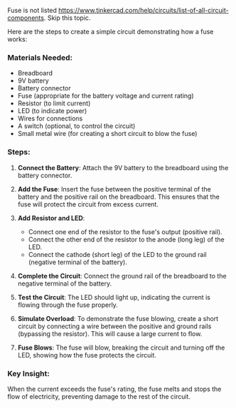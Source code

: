 Fuse is not listed https://www.tinkercad.com/help/circuits/list-of-all-circuit-components. Skip this topic.

Here are the steps to create a simple circuit demonstrating how a fuse works:

### Materials Needed:
- Breadboard
- 9V battery
- Battery connector
- Fuse (appropriate for the battery voltage and current rating)
- Resistor (to limit current)
- LED (to indicate power)
- Wires for connections
- A switch (optional, to control the circuit)
- Small metal wire (for creating a short circuit to blow the fuse)

### Steps:

1. **Connect the Battery**: Attach the 9V battery to the breadboard using the battery connector.

2. **Add the Fuse**: Insert the fuse between the positive terminal of the battery and the positive rail on the breadboard. This ensures that the fuse will protect the circuit from excess current.

3. **Add Resistor and LED**:
   - Connect one end of the resistor to the fuse's output (positive rail).
   - Connect the other end of the resistor to the anode (long leg) of the LED.
   - Connect the cathode (short leg) of the LED to the ground rail (negative terminal of the battery).

4. **Complete the Circuit**: Connect the ground rail of the breadboard to the negative terminal of the battery.

5. **Test the Circuit**: The LED should light up, indicating the current is flowing through the fuse properly.

6. **Simulate Overload**: To demonstrate the fuse blowing, create a short circuit by connecting a wire between the positive and ground rails (bypassing the resistor). This will cause a large current to flow.

7. **Fuse Blows**: The fuse will blow, breaking the circuit and turning off the LED, showing how the fuse protects the circuit.

### Key Insight:
When the current exceeds the fuse's rating, the fuse melts and stops the flow of electricity, preventing damage to the rest of the circuit.
